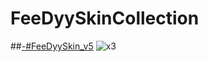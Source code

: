 # FeeDyySkinCollection
##[-#FeeDyySkin_v5](https://feedyy.s-ul.eu/1o9vVmmP)
![x3](https://feedyy.s-ul.eu/zlgNK3WU)
